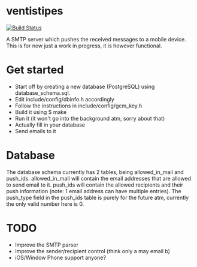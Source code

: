 ventistipes
===========

[![Build Status](https://travis-ci.org/schoentoon/ventistipes.png)](https://travis-ci.org/schoentoon/ventistipes)

A SMTP server which pushes the received messages to a mobile device. This is for now just a work in progress, it is however functional.

Get started
===========

- Start off by creating a new database (PostgreSQL) using database_schema.sql.
- Edit include/config/dbinfo.h accordingly
- Follow the instructions in include/config/gcm_key.h
- Build it using $ make
- Run it (it won't go into the background atm, sorry about that)
- Actually fill in your database
- Send emails to it

Database
========

The database schema currently has 2 tables, being allowed_in_mail and push_ids. allowed_in_mail will contain the email addresses that are allowed to send email to it. push_ids will contain the allowed recipients and their push information (note: 1 email address can have multiple entries). The push_type field in the push_ids table is purely for the future atm, currently the only valid number here is 0.

TODO
====

- Improve the SMTP parser
- Improve the sender/recipient control (think only a may email b)
- iOS/Window Phone support anyone?
